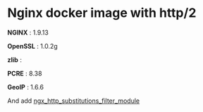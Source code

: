 # Nginx docker image with http/2

**NGINX** : 1.9.13

**OpenSSL** : 1.0.2g

**zlib** : 

**PCRE** : 8.38

**GeoIP** : 1.6.6

And add [ngx_http_substitutions_filter_module](https://github.com/yaoweibin/ngx_http_substitutions_filter_module.git )
